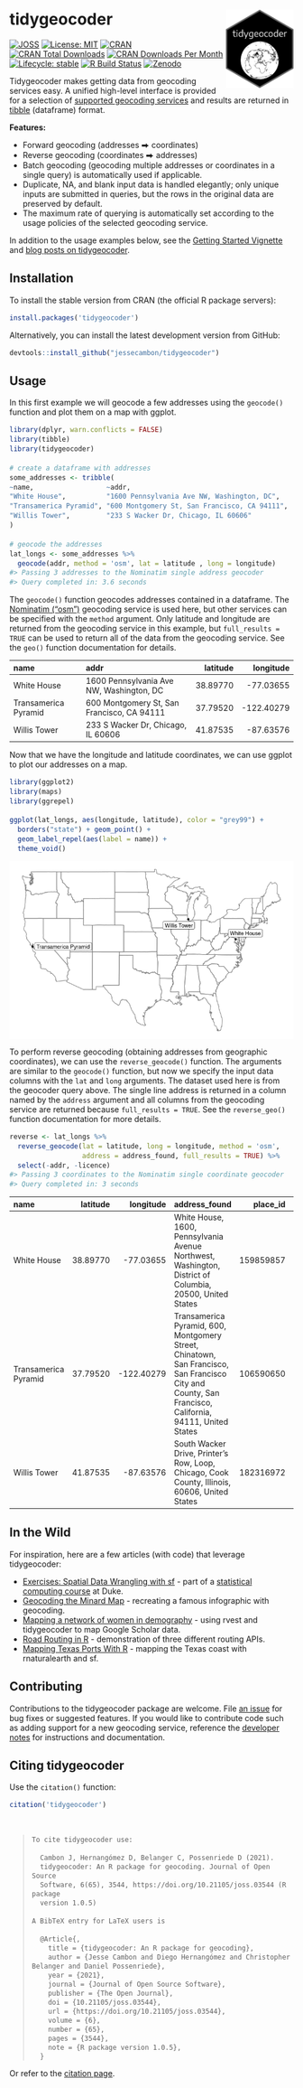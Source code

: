 
<!-- README.md is generated from README.Rmd. Please edit that file directly and reknit -->

# tidygeocoder<a href='https://jessecambon.github.io/tidygeocoder/'><img src="man/figures/tidygeocoder_hex.png" align="right" height="139px"/></a>

<!-- badges: start -->

[![JOSS](https://joss.theoj.org/papers/10.21105/joss.03544/status.svg)](https://doi.org/10.21105/joss.03544)
[![License:
MIT](https://img.shields.io/badge/License-MIT-yellow.svg)](https://github.com/jessecambon/tidygeocoder/blob/master/LICENSE.md)
[![CRAN](https://www.r-pkg.org/badges/version/tidygeocoder)](https://cran.r-project.org/package=tidygeocoder)
[![CRAN Total
Downloads](http://cranlogs.r-pkg.org/badges/grand-total/tidygeocoder)](https://CRAN.R-project.org/package=tidygeocoder)
[![CRAN Downloads Per
Month](http://cranlogs.r-pkg.org/badges/tidygeocoder)](https://cran.r-project.org/package=tidygeocoder)
[![Lifecycle:
stable](https://img.shields.io/badge/lifecycle-stable-brightgreen.svg)](https://lifecycle.r-lib.org/articles/stages.html#stable)
[![R Build
Status](https://github.com/jessecambon/tidygeocoder/workflows/R-CMD-check/badge.svg)](https://github.com/jessecambon/tidygeocoder/actions?workflow=R-CMD-check)
[![Zenodo](https://zenodo.org/badge/DOI/10.5281/zenodo.5574263.svg)](https://doi.org/10.5281/zenodo.5574263)
<!-- badges: end -->

Tidygeocoder makes getting data from geocoding services easy. A unified
high-level interface is provided for a selection of [supported geocoding
services](https://jessecambon.github.io/tidygeocoder/articles/geocoder_services.html)
and results are returned in [tibble](https://tibble.tidyverse.org/)
(dataframe) format.

**Features:**

-   Forward geocoding (addresses ⮕ coordinates)
-   Reverse geocoding (coordinates ⮕ addresses)
-   Batch geocoding (geocoding multiple addresses or coordinates in a
    single query) is automatically used if applicable.
-   Duplicate, NA, and blank input data is handled elegantly; only
    unique inputs are submitted in queries, but the rows in the original
    data are preserved by default.
-   The maximum rate of querying is automatically set according to the
    usage policies of the selected geocoding service.

In addition to the usage examples below, see the [Getting Started
Vignette](https://jessecambon.github.io/tidygeocoder/articles/tidygeocoder.html)
and [blog posts on
tidygeocoder](https://jessecambon.github.io/tag/tidygeocoder).

## Installation

To install the stable version from CRAN (the official R package
servers):

``` r
install.packages('tidygeocoder')
```

Alternatively, you can install the latest development version from
GitHub:

``` r
devtools::install_github("jessecambon/tidygeocoder")
```

## Usage

In this first example we will geocode a few addresses using the
`geocode()` function and plot them on a map with ggplot.

``` r
library(dplyr, warn.conflicts = FALSE)
library(tibble)
library(tidygeocoder)

# create a dataframe with addresses
some_addresses <- tribble(
~name,                  ~addr,
"White House",          "1600 Pennsylvania Ave NW, Washington, DC",
"Transamerica Pyramid", "600 Montgomery St, San Francisco, CA 94111",     
"Willis Tower",         "233 S Wacker Dr, Chicago, IL 60606"                                  
)

# geocode the addresses
lat_longs <- some_addresses %>%
  geocode(addr, method = 'osm', lat = latitude , long = longitude)
#> Passing 3 addresses to the Nominatim single address geocoder
#> Query completed in: 3.6 seconds
```

The `geocode()` function geocodes addresses contained in a dataframe.
The [Nominatim (“osm”)](https://nominatim.org/) geocoding service is
used here, but other services can be specified with the `method`
argument. Only latitude and longitude are returned from the geocoding
service in this example, but `full_results = TRUE` can be used to return
all of the data from the geocoding service. See the `geo()` function
documentation for details.

| name                 | addr                                       | latitude |  longitude |
|:---------------------|:-------------------------------------------|---------:|-----------:|
| White House          | 1600 Pennsylvania Ave NW, Washington, DC   | 38.89770 |  -77.03655 |
| Transamerica Pyramid | 600 Montgomery St, San Francisco, CA 94111 | 37.79520 | -122.40279 |
| Willis Tower         | 233 S Wacker Dr, Chicago, IL 60606         | 41.87535 |  -87.63576 |

Now that we have the longitude and latitude coordinates, we can use
ggplot to plot our addresses on a map.

``` r
library(ggplot2)
library(maps)
library(ggrepel)

ggplot(lat_longs, aes(longitude, latitude), color = "grey99") +
  borders("state") + geom_point() +
  geom_label_repel(aes(label = name)) +
  theme_void()
```

<img src="man/figures/README-usamap-1.png" style="display: block; margin: auto;" />

To perform reverse geocoding (obtaining addresses from geographic
coordinates), we can use the `reverse_geocode()` function. The arguments
are similar to the `geocode()` function, but now we specify the input
data columns with the `lat` and `long` arguments. The dataset used here
is from the geocoder query above. The single line address is returned in
a column named by the `address` argument and all columns from the
geocoding service are returned because `full_results = TRUE`. See the
`reverse_geo()` function documentation for more details.

<!-- 
Removing the licence column is done just to prevent a note from 
occurring in automated CRAN checks for an improper/old link.
-->

``` r
reverse <- lat_longs %>%
  reverse_geocode(lat = latitude, long = longitude, method = 'osm',
                  address = address_found, full_results = TRUE) %>%
  select(-addr, -licence)
#> Passing 3 coordinates to the Nominatim single coordinate geocoder
#> Query completed in: 3 seconds
```

| name                 | latitude |  longitude | address\_found                                                                                                                                         | place\_id | osm\_type |   osm\_id | osm\_lat           | osm\_lon            | office      | house\_number | road                          | city          | state                | postcode | country       | country\_code | boundingbox                                          | tourism              | neighbourhood | county        | suburb |
|:---------------------|---------:|-----------:|:-------------------------------------------------------------------------------------------------------------------------------------------------------|----------:|:----------|----------:|:-------------------|:--------------------|:------------|:--------------|:------------------------------|:--------------|:---------------------|:---------|:--------------|:--------------|:-----------------------------------------------------|:---------------------|:--------------|:--------------|:-------|
| White House          | 38.89770 |  -77.03655 | White House, 1600, Pennsylvania Avenue Northwest, Washington, District of Columbia, 20500, United States                                               | 159859857 | way       | 238241022 | 38.897699700000004 | -77.03655315        | White House | 1600          | Pennsylvania Avenue Northwest | Washington    | District of Columbia | 20500    | United States | us            | 38.8974908 , 38.897911 , -77.0368537, -77.0362519    | NA                   | NA            | NA            | NA     |
| Transamerica Pyramid | 37.79520 | -122.40279 | Transamerica Pyramid, 600, Montgomery Street, Chinatown, San Francisco, San Francisco City and County, San Francisco, California, 94111, United States | 106590650 | way       |  24222973 | 37.795200550000004 | -122.40279267840137 | NA          | 600           | Montgomery Street             | San Francisco | California           | 94111    | United States | us            | 37.7948854 , 37.7954472 , -122.4031399, -122.4024317 | Transamerica Pyramid | Chinatown     | San Francisco | NA     |
| Willis Tower         | 41.87535 |  -87.63576 | South Wacker Drive, Printer’s Row, Loop, Chicago, Cook County, Illinois, 60606, United States                                                          | 182316972 | way       | 337681342 | 41.8753503         | -87.6357587         | NA          | NA            | South Wacker Drive            | Chicago       | Illinois             | 60606    | United States | us            | 41.8749718 , 41.8757997 , -87.6361005, -87.6354602   | NA                   | Printer’s Row | Cook County   | Loop   |

## In the Wild

For inspiration, here are a few articles (with code) that leverage
tidygeocoder:

-   [Exercises: Spatial Data Wrangling with
    sf](http://www2.stat.duke.edu/courses/Spring21/sta323.001/exercises/lec_12.html) -
    part of a [statistical computing
    course](http://www2.stat.duke.edu/courses/Spring21/sta323.001/) at
    Duke.
-   [Geocoding the Minard
    Map](https://www.jla-data.net/eng/minard-map-tidygeocoder/) -
    recreating a famous infographic with geocoding.
-   [Mapping a network of women in
    demography](https://www.monicaalexander.com/posts/2021-21-02-mapping/) -
    using rvest and tidygeocoder to map Google Scholar data.
-   [Road Routing in
    R](https://www.jla-data.net/eng/routing-in-r-context/) -
    demonstration of three different routing APIs.
-   [Mapping Texas Ports With
    R](https://www.sharpsightlabs.com/blog/mapping-texas-ports-with-r-part1/) -
    mapping the Texas coast with rnaturalearth and sf.

## Contributing

Contributions to the tidygeocoder package are welcome. File [an
issue](https://github.com/jessecambon/tidygeocoder/issues) for bug fixes
or suggested features. If you would like to contribute code such as
adding support for a new geocoding service, reference the [developer
notes](https://jessecambon.github.io/tidygeocoder/articles/developer_notes.html)
for instructions and documentation.

## Citing tidygeocoder

Use the `citation()` function:

``` r
citation('tidygeocoder')
```

</br>

<blockquote>


    To cite tidygeocoder use:

      Cambon J, Hernangómez D, Belanger C, Possenriede D (2021).
      tidygeocoder: An R package for geocoding. Journal of Open Source
      Software, 6(65), 3544, https://doi.org/10.21105/joss.03544 (R package
      version 1.0.5)

    A BibTeX entry for LaTeX users is

      @Article{,
        title = {tidygeocoder: An R package for geocoding},
        author = {Jesse Cambon and Diego Hernangómez and Christopher Belanger and Daniel Possenriede},
        year = {2021},
        journal = {Journal of Open Source Software},
        publisher = {The Open Journal},
        doi = {10.21105/joss.03544},
        url = {https://doi.org/10.21105/joss.03544},
        volume = {6},
        number = {65},
        pages = {3544},
        note = {R package version 1.0.5},
      }

</blockquote>

Or refer to the [citation
page](https://jessecambon.github.io/tidygeocoder/authors.html).
